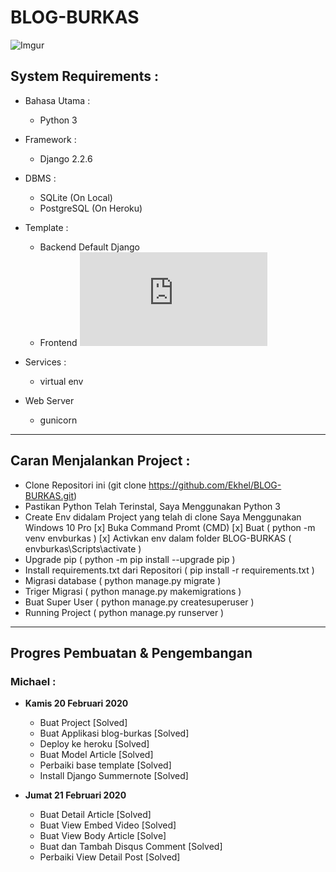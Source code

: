 # BLOG-BURKAS

![Imgur](https://i.imgur.com/bIaKakh.png)

## System Requirements :
* Bahasa Utama :
  - Python 3

* Framework :
  - Django 2.2.6

* DBMS :
  - SQLite (On Local)
  - PostgreSQL (On Heroku)

* Template :
  - Backend Default Django
  - Frontend ![MaterialKit](https://demos.creative-tim.com/material-kit/index.html)

* Services :
  - virtual env

* Web Server
  - gunicorn

------------------------------------------------------------------------

## Caran Menjalankan Project :

  * Clone Repositori ini (git clone https://github.com/Ekhel/BLOG-BURKAS.git)
  * Pastikan Python Telah Terinstal, Saya Menggunakan Python 3
  * Create Env didalam Project yang telah di clone Saya Menggunakan Windows 10 Pro
    [x] Buka Command Promt (CMD)
    [x] Buat ( python -m venv envburkas )
    [x] Activkan env dalam folder BLOG-BURKAS ( envburkas\Scripts\activate )
  * Upgrade pip ( python -m pip install --upgrade pip )
  * Install requirements.txt dari Repositori ( pip install -r requirements.txt )
  * Migrasi database ( python manage.py migrate )
  * Triger Migrasi ( python manage.py makemigrations )
  * Buat Super User ( python manage.py createsuperuser )
  * Running Project ( python manage.py runserver )

------------------------------------------------------------------------

## Progres Pembuatan & Pengembangan

### Michael :
  * **Kamis 20  Februari 2020**
    - Buat Project [Solved]
    - Buat Applikasi blog-burkas [Solved]
    - Deploy ke heroku [Solved]
    - Buat Model Article [Solved]
    - Perbaiki base template [Solved]
    - Install Django Summernote [Solved]

  * **Jumat 21 Februari 2020**
    - Buat Detail Article [Solved]
    - Buat View Embed Video [Solved]
    - Buat View Body Article [Solve]
    - Buat dan Tambah Disqus Comment [Solved]
    - Perbaiki View Detail Post [Solved]
    
